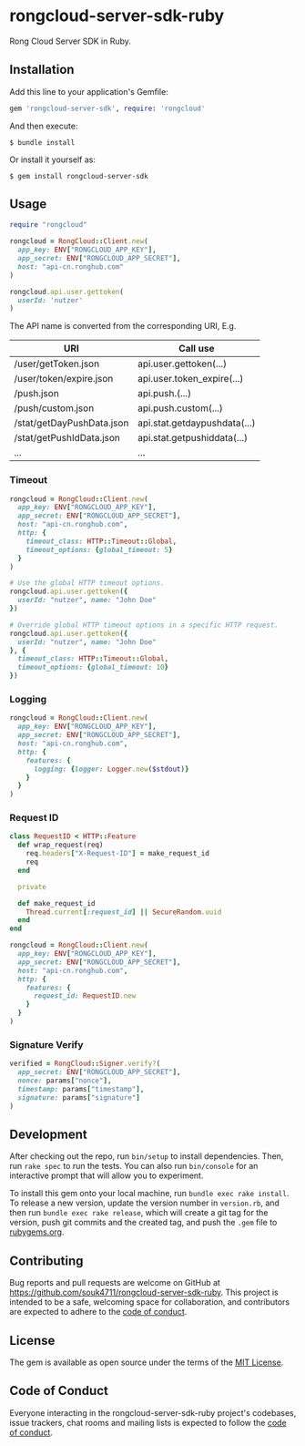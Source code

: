 # rongcloud-server-sdk-ruby

Rong Cloud Server SDK in Ruby.


## Installation

Add this line to your application's Gemfile:

```ruby
gem 'rongcloud-server-sdk', require: 'rongcloud'
```

And then execute:

    $ bundle install

Or install it yourself as:

    $ gem install rongcloud-server-sdk


## Usage

```ruby
require "rongcloud"

rongcloud = RongCloud::Client.new(
  app_key: ENV["RONGCLOUD_APP_KEY"],
  app_secret: ENV["RONGCLOUD_APP_SECRET"],
  host: "api-cn.ronghub.com"
)

rongcloud.api.user.gettoken(
  userId: 'nutzer'
)
```

The API name is converted from the corresponding URI, E.g.

| URI                        | Call use                     |
|----------------------------|------------------------------|
| /user/getToken.json        | api.user.gettoken(...)       |
| /user/token/expire.json    | api.user.token\_expire(...)  |
| /push.json                 | api.push.(...)               |
| /push/custom.json          | api.push.custom(...)         |
| /stat/getDayPushData.json  | api.stat.getdaypushdata(...) |
| /stat/getPushIdData.json   | api.stat.getpushiddata(...)  |
| ...                        | ...                          |

### Timeout

```ruby
rongcloud = RongCloud::Client.new(
  app_key: ENV["RONGCLOUD_APP_KEY"],
  app_secret: ENV["RONGCLOUD_APP_SECRET"],
  host: "api-cn.ronghub.com",
  http: {
    timeout_class: HTTP::Timeout::Global,
    timeout_options: {global_timeout: 5}
  }
)

# Use the global HTTP timeout options.
rongcloud.api.user.gettoken({
  userId: "nutzer", name: "John Doe"
})

# Override global HTTP timeout options in a specific HTTP request.
rongcloud.api.user.gettoken({
  userId: "nutzer", name: "John Doe"
}, {
  timeout_class: HTTP::Timeout::Global,
  timeout_options: {global_timeout: 10}
})
```

### Logging

```ruby
rongcloud = RongCloud::Client.new(
  app_key: ENV["RONGCLOUD_APP_KEY"],
  app_secret: ENV["RONGCLOUD_APP_SECRET"],
  host: "api-cn.ronghub.com",
  http: {
    features: {
      logging: {logger: Logger.new($stdout)}
    }
  }
)
```

### Request ID

```ruby
class RequestID < HTTP::Feature
  def wrap_request(req)
    req.headers["X-Request-ID"] = make_request_id
    req
  end

  private

  def make_request_id
    Thread.current[:request_id] || SecureRandom.uuid
  end
end

rongcloud = RongCloud::Client.new(
  app_key: ENV["RONGCLOUD_APP_KEY"],
  app_secret: ENV["RONGCLOUD_APP_SECRET"],
  host: "api-cn.ronghub.com",
  http: {
    features: {
      request_id: RequestID.new
    }
  }
)
```

### Signature Verify

```ruby
verified = RongCloud::Signer.verify?(
  app_secret: ENV["RONGCLOUD_APP_SECRET"],
  nonce: params["nonce"],
  timestamp: params["timestamp"],
  signature: params["signature"]
)
```


## Development

After checking out the repo, run `bin/setup` to install dependencies. Then, run `rake spec` to run the tests. You can also run `bin/console` for an interactive prompt that will allow you to experiment.

To install this gem onto your local machine, run `bundle exec rake install`. To release a new version, update the version number in `version.rb`, and then run `bundle exec rake release`, which will create a git tag for the version, push git commits and the created tag, and push the `.gem` file to [rubygems.org](https://rubygems.org).


## Contributing

Bug reports and pull requests are welcome on GitHub at https://github.com/souk4711/rongcloud-server-sdk-ruby. This project is intended to be a safe, welcoming space for collaboration, and contributors are expected to adhere to the [code of conduct](https://github.com/souk4711/rongcloud-server-sdk-ruby/blob/main/CODE_OF_CONDUCT.md).


## License

The gem is available as open source under the terms of the [MIT License](https://opensource.org/licenses/MIT).


## Code of Conduct

Everyone interacting in the rongcloud-server-sdk-ruby project's codebases, issue trackers, chat rooms and mailing lists is expected to follow the [code of conduct](https://github.com/souk4711/rongcloud-server-sdk-ruby/blob/main/CODE_OF_CONDUCT.md).
